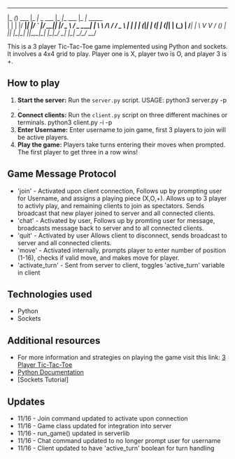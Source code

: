   _____ _         _____             _____              _____               
 |_   _(_) ___   |_   _|_ _  ___   |_   _|__   ___    |_   _|_      _____  
   | | | |/ __|____| |/ _` |/ __|____| |/ _ \ / _ \_____| | \ \ /\ / / _ \ 
   | | | | (_|_____| | (_| | (_|_____| | (_) |  __/_____| |  \ V  V / (_) |
   |_| |_|\___|    |_|\__,_|\___|    |_|\___/ \___|     |_|   \_/\_/ \___/ 
                                                                           
This is a 3 player Tic-Tac-Toe game implemented using Python and sockets. It involves a 4x4 grid to play. Player one is X, player two is O, and player 3 is +.

## How to play
1. **Start the server:** Run the `server.py` script. USAGE: python3 server.py -p <port>.
2. **Connect clients:** Run the `client.py` script on three different machines or terminals. python3 client.py -i <Server IP> -p <port>
3. **Enter Username:** Enter username to join game, first 3 players to join will be active players.
3. **Play the game:** Players take turns entering their moves when prompted. The first player to get three in a row wins!

## Game Message Protocol
* 'join' - Activated upon client connection, Follows up by prompting user for Username, and assigns a playing piece (X,O,+). Allows up to 3 player to activly play, and remaining clients to join as spectators. Sends broadcast that new player joined to server and all connected clients.
* 'chat' - Activated by user, Follows up by promting user for message, broadcasts message back to server and to all connected clients.
* 'quit' - Activated by user Allows client to disconnect, sends broadcast to server and all connected clients.
* 'move' - Activated internally, prompts player to enter number of position (1-16), checks if valid move, and makes move for player.
* 'activate_turn' - Sent from server to client, toggles 'active_turn' variable in client


## Technologies used
* Python
* Sockets

## Additional resources
* For more information and strategies on playing the game visit this link: [3 Player Tic-Tac-Toe](https://tictactoefree.com/tips/3-player-tic-tac-toe)
* [Python Documentation](https://docs.python.org/3/)
* [Sockets Tutorial]

## Updates
* 11/16 - Join command updated to activate upon connection
* 11/16 - Game class updated for integration into server
* 11/16 - run_game() updated in serverlib
* 11/16 - Chat command updated to no longer prompt user for username
* 11/16 - Client updated to have 'active_turn' boolean for turn handling



